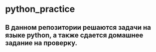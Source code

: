 # python_practice
## В данном репозитории решаются задачи на языке python, а также сдается домашнее задание на проверку.
